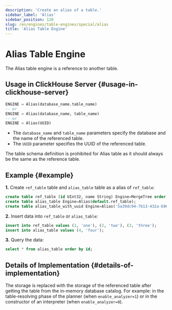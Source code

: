 ```yaml
---
description: 'Create an alias of a table.'
sidebar_label: 'Alias'
sidebar_position: 120
slug: /en/engines/table-engines/special/alias
title: 'Alias Table Engine'
---
```


# Alias Table Engine

The Alias table engine is a reference to another table.

## Usage in ClickHouse Server {#usage-in-clickhouse-server}

```sql
ENGINE = Alias(database_name.table_name)
-- or
ENGINE = Alias(database_name, table_name)
-- or
ENGINE = Alias(UUID)
```

- The `database_name` and `table_name` parameters specify the database and the name of the referenced table.
- The `UUID` parameter specifies the UUID of the referenced table.

The table schema definition is prohibited for Alias table as it should always be the same as the reference table.

## Example {#example}

**1.** Create `ref_table` table and `alias_table` table as a alias of `ref_table`:

```sql
create table ref_table (id UInt32, name String) Engine=MergeTree order by id;
create table alias_table Engine=Alias(default.ref_table);
create table alias_table_with_uuid Engine=Alias('5a39dc94-7b13-432a-b96e-b92cb12957d3');
```

**2.** Insert data into `ref_table` or `alias_table`:

```sql
insert into ref_table values (1, 'one'), (2, 'two'), (3, 'three');
insert into alias_table values (4, 'four');
```

**3.** Query the data:

```sql
select * from alias_table order by id;
```

## Details of Implementation {#details-of-implementation}

The storage is replaced with the storage of the referenced table after getting the table from the in-memory database catalog. For example: in the table-resolving phase of the planner (when `enable_analyzer=1`) or in the constructor of an interpreter (when `enable_analyzer=0`).
